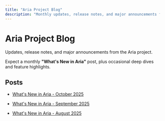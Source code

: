 ```yaml
---
title: "Aria Project Blog"
description: "Monthly updates, release notes, and major announcements for the Aria programming language."
---
```


# Aria Project Blog

Updates, release notes, and major announcements from the Aria project.

Expect a monthly **"What's New in Aria"** post, plus occasional deep dives and feature highlights.

## Posts

* [What's New in Aria - October 2025](2025_10/post.md)

* [What's New in Aria - September 2025](2025_09/post.md)

* [What's New in Aria - August 2025](2025_08/post.md)

